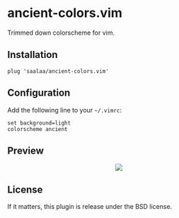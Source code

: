 # ancient-colors.vim

Trimmed down colorscheme for vim.


## Installation

    plug 'saalaa/ancient-colors.vim'


## Configuration

Add the following line to your `~/.vimrc`:

    set background=light
    colorscheme ancient


## Preview

<center>
<img src="https://github.com/saalaa/ancient-colors.vim/raw/master/preview.png">
</center>


## License

If it matters, this plugin is release under the BSD license.
